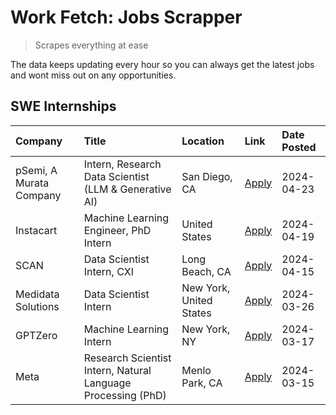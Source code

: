 # Work Fetch: Jobs Scrapper
> Scrapes everything at ease

The data keeps updating every hour so you can always get the latest jobs and wont miss out on any opportunities.

## SWE Internships
<!--START_SECTION:workfetch-->
| Company                 | Title                                                        | Location                | Link                                                                                                                                                                                                                                                                       | Date Posted   |
|:------------------------|:-------------------------------------------------------------|:------------------------|:---------------------------------------------------------------------------------------------------------------------------------------------------------------------------------------------------------------------------------------------------------------------------|:--------------|
| pSemi, A Murata Company | Intern, Research Data Scientist (LLM & Generative AI)        | San Diego, CA           | [Apply](https://www.linkedin.com/jobs/view/intern-research-data-scientist-llm-generative-ai-at-psemi-a-murata-company-3887074168?position=4&pageNum=0&refId=jFS7wDXu8LvWj4cvX9aXVQ%3D%3D&trackingId=TH1DOntWW0n5bjUVJNjzSw%3D%3D&trk=public_jobs_jserp-result_search-card) | 2024-04-23    |
| Instacart               | Machine Learning Engineer, PhD Intern                        | United States           | [Apply](https://www.linkedin.com/jobs/view/machine-learning-engineer-phd-intern-at-instacart-3901991739?position=2&pageNum=0&refId=jFS7wDXu8LvWj4cvX9aXVQ%3D%3D&trackingId=KbS35i5txdLPYLkNfe1D1Q%3D%3D&trk=public_jobs_jserp-result_search-card)                          | 2024-04-19    |
| SCAN                    | Data Scientist Intern, CXI                                   | Long Beach, CA          | [Apply](https://www.linkedin.com/jobs/view/data-scientist-intern-cxi-at-scan-3899690492?position=10&pageNum=0&refId=jFS7wDXu8LvWj4cvX9aXVQ%3D%3D&trackingId=JMec81YTFDnwttvzAsg3Ww%3D%3D&trk=public_jobs_jserp-result_search-card)                                         | 2024-04-15    |
| Medidata Solutions      | Data Scientist Intern                                        | New York, United States | [Apply](https://www.linkedin.com/jobs/view/data-scientist-intern-at-medidata-solutions-3810253704?position=9&pageNum=0&refId=jFS7wDXu8LvWj4cvX9aXVQ%3D%3D&trackingId=BG1GRJGki3%2BFfQi7tCEt5g%3D%3D&trk=public_jobs_jserp-result_search-card)                              | 2024-03-26    |
| GPTZero                 | Machine Learning Intern                                      | New York, NY            | [Apply](https://www.linkedin.com/jobs/view/machine-learning-intern-at-gptzero-3860723963?position=8&pageNum=0&refId=jFS7wDXu8LvWj4cvX9aXVQ%3D%3D&trackingId=vMZJD0gt2zeX1AjNF%2BQ%2B9w%3D%3D&trk=public_jobs_jserp-result_search-card)                                     | 2024-03-17    |
| Meta                    | Research Scientist Intern, Natural Language Processing (PhD) | Menlo Park, CA          | [Apply](https://www.linkedin.com/jobs/view/research-scientist-intern-natural-language-processing-phd-at-meta-3858718375?position=7&pageNum=0&refId=jFS7wDXu8LvWj4cvX9aXVQ%3D%3D&trackingId=t%2BarU0UDUyrvq0fvznizgQ%3D%3D&trk=public_jobs_jserp-result_search-card)        | 2024-03-15    |
<!--END_SECTION:workfetch-->
